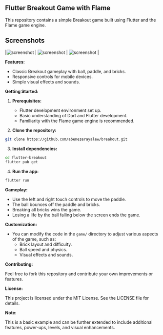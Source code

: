 ## Flutter Breakout Game with Flame
This repository contains a simple Breakout game built using Flutter and the Flame game engine.

## Screenshots

|![screenshot](screenshot/screenshot1.jpg) |   ![screenshot](screenshot/screenshot2.jpg)  | ![screenshot](screenshot/screenshot3.jpg) |


**Features:**

* Classic Breakout gameplay with ball, paddle, and bricks.
* Responsive controls for mobile devices.
* Simple visual effects and sounds.

**Getting Started:**

1. **Prerequisites:**
    * Flutter development environment set up.
    * Basic understanding of Dart and Flutter development.
    * Familiarity with the Flame game engine is recommended.

2. **Clone the repository:**

```bash
git clone https://github.com/abenezerayalew/breakout.git
```

3. **Install dependencies:**

```bash
cd flutter-breakout
flutter pub get
```

4. **Run the app:**

```bash
flutter run
```

**Gameplay:**

* Use the left and right touch controls to move the paddle.
* The ball bounces off the paddle and bricks.
* Breaking all bricks wins the game.
* Losing a life by the ball falling below the screen ends the game.

**Customization:**

* You can modify the code in the `game/` directory to adjust various aspects of the game, such as:
    * Brick layout and difficulty.
    * Ball speed and physics.
    * Visual effects and sounds.

**Contributing:**

Feel free to fork this repository and contribute your own improvements or features. 

**License:**

This project is licensed under the MIT License. See the LICENSE file for details.

**Note:**

This is a basic example and can be further extended to include additional features, power-ups, levels, and visual enhancements.

